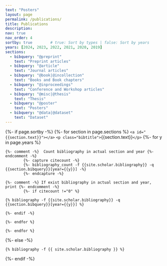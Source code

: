 ```yaml
---
text: "Posters"
layout: page
permalink: /publications/
title: Publications
description: 
nav: true
nav_order: 4
sortby: true        # true: Sort by types | false: Sort by years
years: [2024, 2023, 2022, 2021, 2020, 2019]
sections:
  - bibquery: "@preprint"
    text: "Preprint articles"
  - bibquery: "@article"
    text: "Journal articles"
  - bibquery: "@book|@incollection"
    text: "Books and Book chapters"
  - bibquery: "@inproceedings"
    text: "Conference and Workshop articles"
  - bibquery: "@misc|@thesis"
    text: "Thesis"
  - bibquery: "@poster"
    text: "Posters"
  - bibquery: "@data|@dataset"
    text: "Dataset"
---
```

<!-- _pages/publications.md -->

<div class="publications">

{%- if page.sortby -%}
{%- for section in page.sections %}
`<a id="{{section.text}}"></a>`
`<p class="bibtitle">`{{section.text}}`</p>`
{%- for y in page.years %}

    {%- comment -%}  Count bibliography in actual section and year {%- endcomment -%}
            {%- capture citecount -%}
            {%- bibliography_count -f {{site.scholar.bibliography}} -q {{section.bibquery}}[year={{y}}] -%}
            {%- endcapture -%}

    {%- comment -%} If exist bibliography in actual section and year, print {%- endcomment -%}
            {%- if citecount !="0" %}

    {% bibliography -f {{site.scholar.bibliography}} -q {{section.bibquery}}[year={{y}}] %}

    {%- endif -%}

    {%- endfor %}

    {%- endfor %}

{%- else -%}

    {% bibliography -f {{ site.scholar.bibliography }} %}

{%- endif -%}

</div>
